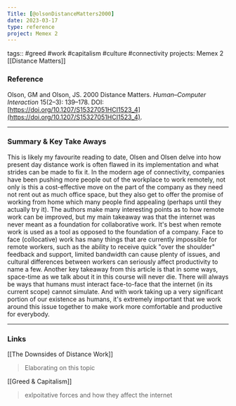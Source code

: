 ```yaml
---
Title: [@olsonDistanceMatters2000]
date: 2023-03-17
type: reference
project: Memex 2
---
```


tags:: #greed #work #capitalism #culture #connectivity 
projects: Memex 2
[[Distance Matters]]

### Reference 

Olson, GM and Olson, JS. 2000 Distance Matters. _Human–Computer Interaction_ 15(2–3): 139–178. DOI: [https://doi.org/10.1207/S15327051HCI1523_4](https://doi.org/10.1207/S15327051HCI1523_4).

---

### Summary & Key Take Aways

This is likely my favourite reading to date, Olsen and Olsen delve into how present day distance work is often flawed in its implementation and what strides can be made to fix it. In the modern age of connectivity, companies have been pushing more people out of the workplace to work remotely, not only is this a cost-effective move on the part of the company as they need not rent out as much office space, but they also get to offer the promise of working from home which many people find appealing (perhaps until they actually try it). The authors make many interesting points as to how remote work can be improved, but my main takeaway was that the internet was never meant as a foundation for collaborative work. It's best when remote work is used as a tool as opposed to the foundation of a company.
Face to face (collocative) work has many things that are currently impossible for remote workers, such as the ability to receive quick "over the shoulder" feedback and support, limited bandwidth can cause plenty of issues, and cultural differences between workers can seriously affect productivity to name a few. 
Another key takeaway from this article is that in some ways, space-time as we talk about it in this course will never die. There will always be ways that humans must interact face-to-face that the internet (in its current scope) cannot simulate. And with work taking up a very significant portion of our existence as humans, it's extremely important that we work around this issue together to make work more comfortable and productive for everybody.

--- 

### Links
[[The Downsides of Distance Work]]
>Elaborating on this topic

[[Greed & Capitalism]]
> exlpoitative forces and how they affect the internet